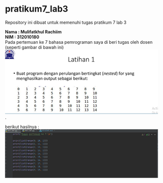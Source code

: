 # pratikum7_lab3
Repository ini dibuat untuk memenuhi tugas pratikum 7 lab 3


**Nama : Mulifatkhul Rachiim** <br>
**NIM  : 312010180** <br>
Pada pertemuan ke 7 bahasa pemrograman saya di beri tugas oleh dosen (seperti gambar di bawah ini) <br>
![tugas 7](picture/lat1.PNG) . <br>

berikut hasilnya : <br>
![tugas 7](picture/lab3_lat1.PNG)
